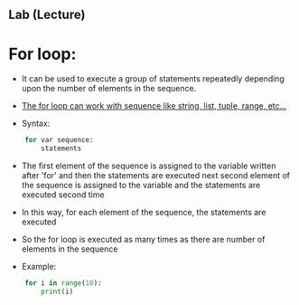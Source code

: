 ## Lab (Lecture)

# For loop:
- It can be used to execute a group of statements repeatedly depending upon the number of elements in the sequence.

- <u>The for loop can work with sequence like string, list, tuple, range, etc...</u>

- Syntax:
```python
    for var sequence:
        statements
```

- The first element of the sequence is assigned to the variable written after 'for' and then the statements are executed next second element of the sequence is assigned to the variable and the statements are executed second time

- In this way, for each element of the sequence, the statements are executed

- So the for loop is executed as many times as there are number of elements in the sequence

- Example:

```python
    for i in range(10):
        print(i)
```